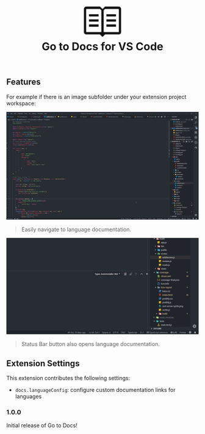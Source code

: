 <h1 align="center">
  <br>
    <img src="https://raw.githubusercontent.com/alexweininger/Go-to-Docs/master/resources/img/iocn.png?raw=true" alt="logo" width="100">
  <br>
  Go to Docs for VS Code
  <br>
  <br>
</h1>

## Features

For example if there is an image subfolder under your extension project workspace:

![Go to docs](https://github.com/alexweininger/Go-to-Docs/blob/master/resources/gifs/gotodocs_command.gif)

> Easily navigate to language documentation.

![status bar](https://github.com/alexweininger/Go-to-Docs/blob/master/resources/img/statusbar.jpg)
> Status Bar button also opens language documentation.

## Extension Settings

This extension contributes the following settings:

* `docs.languageConfig`: configure custom documentation links for languages

### 1.0.0

Initial release of Go to Docs!
